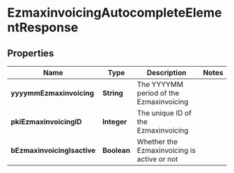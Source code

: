 

# EzmaxinvoicingAutocompleteElementResponse

## Properties

Name | Type | Description | Notes
------------ | ------------- | ------------- | -------------
**yyyymmEzmaxinvoicing** | **String** | The YYYYMM period of the Ezmaxinvoicing | 
**pkiEzmaxinvoicingID** | **Integer** | The unique ID of the Ezmaxinvoicing | 
**bEzmaxinvoicingIsactive** | **Boolean** | Whether the Ezmaxinvoicing is active or not | 




